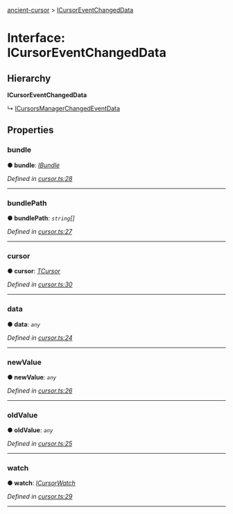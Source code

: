 [ancient-cursor](../README.md) > [ICursorEventChangedData](../interfaces/icursoreventchangeddata.md)



# Interface: ICursorEventChangedData

## Hierarchy

**ICursorEventChangedData**

↳  [ICursorsManagerChangedEventData](icursorsmanagerchangedeventdata.md)









## Properties
<a id="bundle"></a>

###  bundle

**●  bundle**:  *[IBundle](ibundle.md)* 

*Defined in [cursor.ts:28](https://github.com/AncientSouls/Cursor/blob/f9430c8/src/lib/cursor.ts#L28)*





___

<a id="bundlepath"></a>

###  bundlePath

**●  bundlePath**:  *`string`[]* 

*Defined in [cursor.ts:27](https://github.com/AncientSouls/Cursor/blob/f9430c8/src/lib/cursor.ts#L27)*





___

<a id="cursor"></a>

###  cursor

**●  cursor**:  *[TCursor](../#tcursor)* 

*Defined in [cursor.ts:30](https://github.com/AncientSouls/Cursor/blob/f9430c8/src/lib/cursor.ts#L30)*





___

<a id="data"></a>

###  data

**●  data**:  *`any`* 

*Defined in [cursor.ts:24](https://github.com/AncientSouls/Cursor/blob/f9430c8/src/lib/cursor.ts#L24)*





___

<a id="newvalue"></a>

###  newValue

**●  newValue**:  *`any`* 

*Defined in [cursor.ts:26](https://github.com/AncientSouls/Cursor/blob/f9430c8/src/lib/cursor.ts#L26)*





___

<a id="oldvalue"></a>

###  oldValue

**●  oldValue**:  *`any`* 

*Defined in [cursor.ts:25](https://github.com/AncientSouls/Cursor/blob/f9430c8/src/lib/cursor.ts#L25)*





___

<a id="watch"></a>

###  watch

**●  watch**:  *[ICursorWatch](icursorwatch.md)* 

*Defined in [cursor.ts:29](https://github.com/AncientSouls/Cursor/blob/f9430c8/src/lib/cursor.ts#L29)*





___


